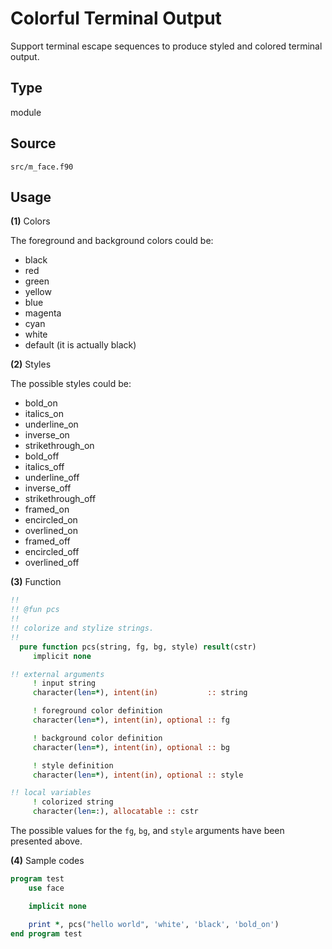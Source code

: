 # Colorful Terminal Output

Support terminal escape sequences to produce styled and colored terminal output.

## Type

module

## Source

`src/m_face.f90`

## Usage

**(1)** Colors

The foreground and background colors could be:

* black
* red
* green
* yellow
* blue
* magenta
* cyan
* white
* default (it is actually black)

**(2)** Styles

The possible styles could be:

* bold_on
* italics_on
* underline_on
* inverse_on
* strikethrough_on
* bold_off
* italics_off
* underline_off
* inverse_off
* strikethrough_off
* framed_on
* encircled_on
* overlined_on
* framed_off
* encircled_off
* overlined_off

**(3)** Function

```fortran
!!
!! @fun pcs
!!
!! colorize and stylize strings.
!!
  pure function pcs(string, fg, bg, style) result(cstr)
     implicit none

!! external arguments
     ! input string
     character(len=*), intent(in)           :: string

     ! foreground color definition
     character(len=*), intent(in), optional :: fg

     ! background color definition
     character(len=*), intent(in), optional :: bg

     ! style definition
     character(len=*), intent(in), optional :: style

!! local variables
     ! colorized string
     character(len=:), allocatable :: cstr
```

The possible values for the `fg`, `bg`, and `style` arguments have been presented above.

**(4)** Sample codes

```fortran
program test
    use face

    implicit none

    print *, pcs("hello world", 'white', 'black', 'bold_on')
end program test
```
